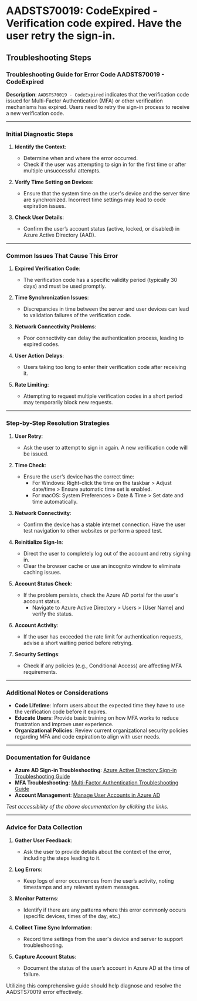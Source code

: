 
# AADSTS70019: CodeExpired - Verification code expired. Have the user retry the sign-in.


## Troubleshooting Steps
### Troubleshooting Guide for Error Code AADSTS70019 - CodeExpired

**Description**: `AADSTS70019 - CodeExpired` indicates that the verification code issued for Multi-Factor Authentication (MFA) or other verification mechanisms has expired. Users need to retry the sign-in process to receive a new verification code.

---

### Initial Diagnostic Steps

1. **Identify the Context**: 
   - Determine when and where the error occurred. 
   - Check if the user was attempting to sign in for the first time or after multiple unsuccessful attempts.

2. **Verify Time Setting on Devices**:
   - Ensure that the system time on the user's device and the server time are synchronized. Incorrect time settings may lead to code expiration issues.

3. **Check User Details**:
   - Confirm the user’s account status (active, locked, or disabled) in Azure Active Directory (AAD).

---

### Common Issues That Cause This Error

1. **Expired Verification Code**: 
   - The verification code has a specific validity period (typically 30 days) and must be used promptly.

2. **Time Synchronization Issues**: 
   - Discrepancies in time between the server and user devices can lead to validation failures of the verification code.

3. **Network Connectivity Problems**: 
   - Poor connectivity can delay the authentication process, leading to expired codes.

4. **User Action Delays**: 
   - Users taking too long to enter their verification code after receiving it.

5. **Rate Limiting**:
   - Attempting to request multiple verification codes in a short period may temporarily block new requests.

---

### Step-by-Step Resolution Strategies

1. **User Retry**:
   - Ask the user to attempt to sign in again. A new verification code will be issued.

2. **Time Check**:
   - Ensure the user’s device has the correct time:
     - For Windows: Right-click the time on the taskbar > Adjust date/time > Ensure automatic time set is enabled.
     - For macOS: System Preferences > Date & Time > Set date and time automatically.

3. **Network Connectivity**:
   - Confirm the device has a stable internet connection. Have the user test navigation to other websites or perform a speed test.

4. **Reinitialize Sign-In**:
   - Direct the user to completely log out of the account and retry signing in.
   - Clear the browser cache or use an incognito window to eliminate caching issues.

5. **Account Status Check**:
   - If the problem persists, check the Azure AD portal for the user's account status.
     - Navigate to Azure Active Directory > Users > [User Name] and verify the status.

6. **Account Activity**:
   - If the user has exceeded the rate limit for authentication requests, advise a short waiting period before retrying.

7. **Security Settings**:
   - Check if any policies (e.g., Conditional Access) are affecting MFA requirements.

---

### Additional Notes or Considerations

- **Code Lifetime**: Inform users about the expected time they have to use the verification code before it expires.
- **Educate Users**: Provide basic training on how MFA works to reduce frustration and improve user experience.
- **Organizational Policies**: Review current organizational security policies regarding MFA and code expiration to align with user needs.

---

### Documentation for Guidance

- **Azure AD Sign-in Troubleshooting**: [Azure Active Directory Sign-in Troubleshooting Guide](https://docs.microsoft.com/en-us/azure/active-directory/fundamentals/troubleshoot-sign-in)
- **MFA Troubleshooting**: [Multi-Factor Authentication Troubleshooting Guide](https://docs.microsoft.com/en-us/azure/active-directory/authentication/howto-mfa-troubleshoot)
- **Account Management**: [Manage User Accounts in Azure AD](https://docs.microsoft.com/en-us/azure/active-directory/users-users)

*Test accessibility of the above documentation by clicking the links.*

---

### Advice for Data Collection

1. **Gather User Feedback**: 
   - Ask the user to provide details about the context of the error, including the steps leading to it.

2. **Log Errors**:
   - Keep logs of error occurrences from the user’s activity, noting timestamps and any relevant system messages.

3. **Monitor Patterns**:
   - Identify if there are any patterns where this error commonly occurs (specific devices, times of the day, etc.)

4. **Collect Time Sync Information**:
   - Record time settings from the user's device and server to support troubleshooting.

5. **Capture Account Status**:
   - Document the status of the user’s account in Azure AD at the time of failure.

Utilizing this comprehensive guide should help diagnose and resolve the AADSTS70019 error effectively.